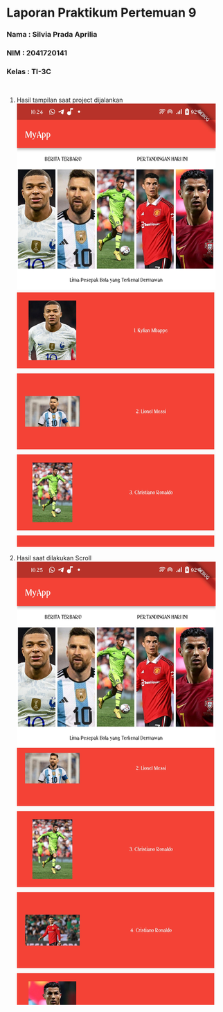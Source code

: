 # Laporan Praktikum Pertemuan 9
### Nama : Silvia Prada Aprilia
### NIM : 2041720141
### Kelas : TI-3C
<br>

1. Hasil tampilan saat project dijalankan
![hasil awal](img/Screenshot_20221205_102452.jpg)

2. Hasil saat dilakukan Scroll
![hasil scroll](img/Screenshot_20221205_102500.jpg)